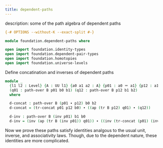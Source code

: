 ```yaml
---
title: dependent-paths
---
```

description: some of the path algebra of dependent paths

```agda
{-# OPTIONS --without-K --exact-split #-}

module foundation.dependent-paths where

open import foundation.identity-types
open import foundation.dependent-pair-types
open import foundation.homotopies
open import foundation.universe-levels
```

Define concatination and inverses of dependent paths

```agda
module _
  {l1 l2 : Level} {A : UU l1} {a0 a1 a2 : A} {p01 : a0 ＝ a1} {p12 : a1 ＝ a2} {B : A → UU l2} {b0 : B a0} {b1 : B a1} {b2 : B a2}
  (q01 : path-over B p01 b0 b1) (q12 : path-over B p12 b1 b2)
  where

  d-concat : path-over B (p01 ∙ p12) b0 b2
  d-concat = (tr-concat p01 p12 b0) ∙ ((ap (tr B p12) q01) ∙ (q12))

  d-inv : path-over B (inv p01) b1 b0
  d-inv = (inv (ap (tr B (inv p01)) q01)) ∙ ((inv (tr-concat (p01) (inv p01) b0)) ∙ (ap (λ t → tr B t b0) (right-inv p01)))
```

Now we prove these paths satisfy identities analgous to the usual unit, inverse, and associativity laws. Though, due to the dependent nature, these identities are more complicated.

```agda

```
